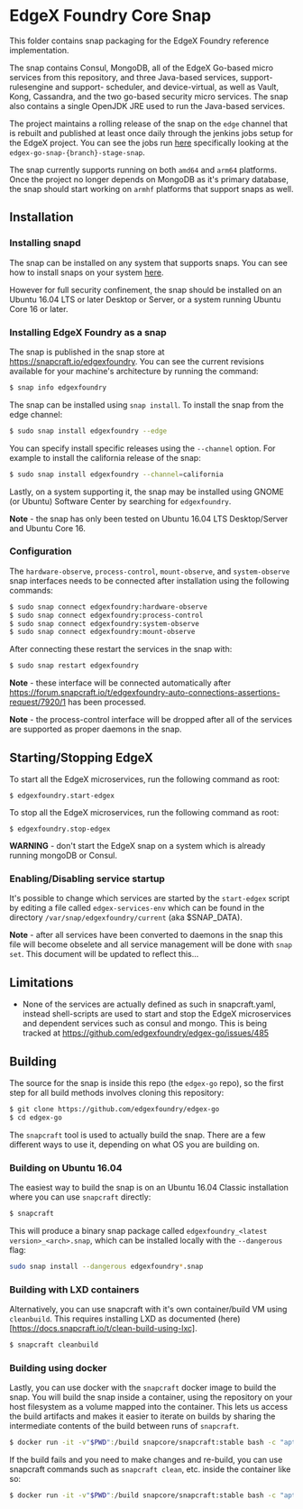 # EdgeX Foundry Core Snap
This folder contains snap packaging for the EdgeX Foundry reference implementation.

The snap contains Consul, MongoDB, all of the EdgeX Go-based micro services from
this repository, and three Java-based services, support-rulesengine and support-
scheduler, and device-virtual, as well as Vault, Kong, Cassandra, and the two go-based 
security micro services. The snap also contains a single OpenJDK JRE used to run 
the Java-based services.

The project maintains a rolling release of the snap on the `edge` channel that is rebuilt and published at least once daily through the jenkins jobs setup for the EdgeX project. You can see the jobs run [here](https://jenkins.edgexfoundry.org/view/Snap/) specifically looking at the `edgex-go-snap-{branch}-stage-snap`.

The snap currently supports running on both `amd64` and `arm64` platforms. Once the project no longer depends on MongoDB as it's primary database, the snap should start working on `armhf` platforms that support snaps as well.

## Installation

### Installing snapd
The snap can be installed on any system that supports snaps. You can see how to install 
snaps on your system [here](https://docs.snapcraft.io/t/installing-snapd/6735).

However for full security confinement, the snap should be installed on an 
Ubuntu 16.04 LTS or later Desktop or Server, or a system running Ubuntu Core 16 or later.

### Installing EdgeX Foundry as a snap
The snap is published in the snap store at https://snapcraft.io/edgexfoundry.
You can see the current revisions available for your machine's architecture by running the command:

```bash
$ snap info edgexfoundry
```

The snap can be installed using `snap install`. To install the snap from the edge channel:

```bash
$ sudo snap install edgexfoundry --edge
```

You can specify install specific releases using the `--channel` option. For example to install the california release of the snap:

```bash
$ sudo snap install edgexfoundry --channel=california
```

Lastly, on a system supporting it, the snap may be installed using GNOME (or Ubuntu) Software Center by searching for `edgexfoundry`.

**Note** - the snap has only been tested on Ubuntu 16.04 LTS Desktop/Server and Ubuntu Core 16.

### Configuration
The `hardware-observe`, `process-control`, `mount-observe`, and `system-observe` snap interfaces needs to be
connected after installation using the following commands:

```bash
$ sudo snap connect edgexfoundry:hardware-observe
$ sudo snap connect edgexfoundry:process-control
$ sudo snap connect edgexfoundry:system-observe
$ sudo snap connect edgexfoundry:mount-observe
```

After connecting these restart the services in the snap with:

```bash
$ sudo snap restart edgexfoundry
```

**Note** - these interface will be connected automatically after https://forum.snapcraft.io/t/edgexfoundry-auto-connections-assertions-request/7920/1 has been processed.

**Note** - the process-control interface will be dropped after all of the services are supported as proper daemons in the snap.

## Starting/Stopping EdgeX
To start all the EdgeX microservices, run the following command as root:

`$ edgexfoundry.start-edgex`

To stop all the EdgeX microservices, run the following command as root:

`$ edgexfoundry.stop-edgex`

**WARNING** - don't start the EdgeX snap on a system which is already running mongoDB or Consul.

### Enabling/Disabling service startup
It's possible to change which services are started by the `start-edgex` script by
editing a file called `edgex-services-env` which can be found in the directory `/var/snap/edgexfoundry/current` (aka $SNAP_DATA).

**Note** - after all services have been converted to daemons in the snap this file will become obselete and all service management will be done with `snap set`. This document will be updated to reflect this...

## Limitations

  * None of the services are actually defined as such in snapcraft.yaml, instead shell-scripts are used to start and stop the EdgeX microservices and dependent services such as consul and mongo. This is being tracked at https://github.com/edgexfoundry/edgex-go/issues/485

## Building

The source for the snap is inside this repo (the `edgex-go` repo), so the first step for all build methods involves cloning this repository:

```bash
$ git clone https://github.com/edgexfoundry/edgex-go
$ cd edgex-go
```

The `snapcraft` tool is used to actually build the snap. There are a few different ways to use it, depending on what OS you are building on.

### Building on Ubuntu 16.04

The easiest way to build the snap is on an Ubuntu 16.04 Classic installation where you can use `snapcraft` directly:

```bash
$ snapcraft
```

This will produce a binary snap package called `edgexfoundry_<latest version>_<arch>.snap`, which can be installed locally with the `--dangerous` flag:

```bash
sudo snap install --dangerous edgexfoundry*.snap
```

### Building with LXD containers

Alternatively, you can use snapcraft with it's own container/build VM using `cleanbuild`. This requires installing LXD as documented (here)[https://docs.snapcraft.io/t/clean-build-using-lxc].

```bash
$ snapcraft cleanbuild
```

### Building using docker

Lastly, you can use docker with the `snapcraft` docker image to build the snap. You will build the snap inside a container, using the repository on your host filesystem as a volume mapped into the container. This lets us access the build artifacts and makes it easier to iterate on builds by sharing the intermediate contents of the build between runs of `snapcraft`.

```bash
$ docker run -it -v"$PWD":/build snapcore/snapcraft:stable bash -c "apt update && cd /build && snapcraft"
```

If the build fails and you need to make changes and re-build, you can use snapcraft commands such as `snapcraft clean`, etc. inside the container like so:

```bash
$ docker run -it -v"$PWD":/build snapcore/snapcraft:stable bash -c "apt update && cd /build && snapcraft clean && snapcraft"
```
